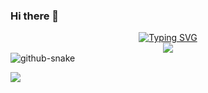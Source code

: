 ### Hi there 👋

<!--
**2exd/2exd** is a ✨ _special_ ✨ repository because its `README.md` (this file) appears on your GitHub profile.

Here are some ideas to get you started:

- 🔭 I’m currently working on ...
- 🌱 I’m currently learning ...
- 👯 I’m looking to collaborate on ...
- 🤔 I’m looking for help with ...
- 💬 Ask me about ...
- 📫 How to reach me: ...
- 😄 Pronouns: ...
- ⚡ Fun fact: ...
-->
  <div align="center">
    <a href="https://github.com/2exd/">
      <img src="https://readme-typing-svg.demolab.com?font=Fira+Code&pause=1000&width=435&lines=fmt.Println(%22Hello%2C%20World%22);2exd祝您今天愉快!&center=true&size=27" alt="Typing SVG" />
    </a>
  </div>
<div align="center"> <img src="https://github-readme-streak-stats.herokuapp.com?user=2exd&theme=tokyonight-duo&type=png" /> </div>

<picture>
  <source media="(prefers-color-scheme: dark)" srcset="/output/github-snake-dark.svg">
  <source media="(prefers-color-scheme: light)" srcset="/output/github-snake.svg">
  <img alt="github-snake" src="/output/github-snake.svg">
</picture>

![](https://raw.githubusercontent.com/2exd/2exd/blob/output/github-contribution-grid-snake.svg)

